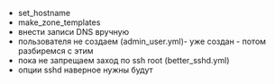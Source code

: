 - set_hostname
- make_zone_templates
- внести записи DNS вручную
- пользователя не создаем (admin_user.yml)- уже создан - потом разбиремся с этим
- пока не запрещаем заход по ssh root (better_sshd.yml)
- опции sshd наверное нужны будут 
